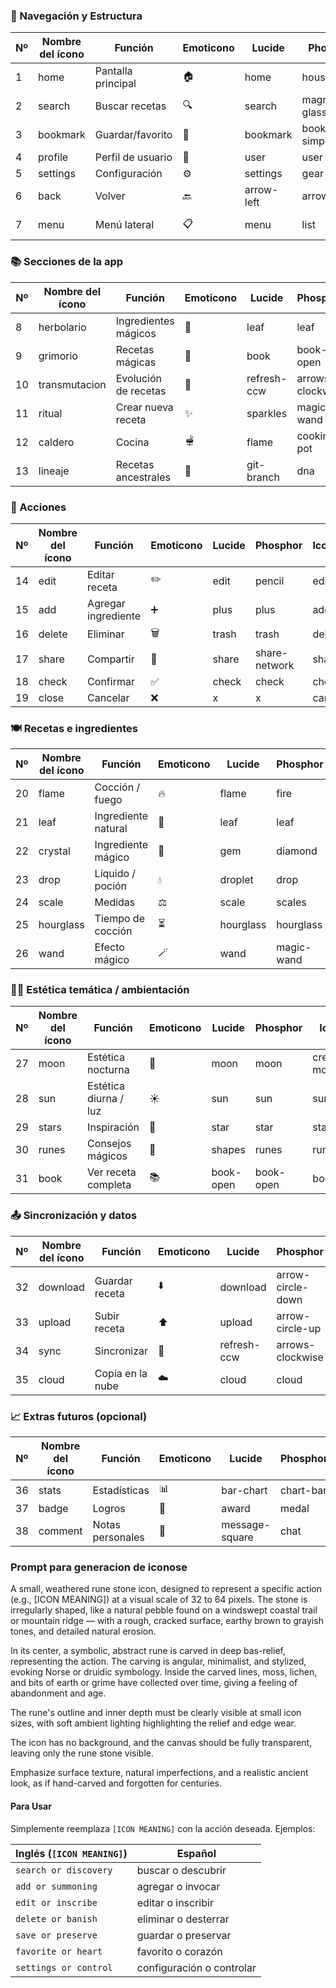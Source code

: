 ### 🧭 Navegación y Estructura

| Nº | Nombre del ícono | Función | Emoticono | Lucide | Phosphor | Iconoir | GameIcons | React-Icons |
|----|------------------|---------|-----------|--------|----------|---------|------------|--------------|
| 1 | home | Pantalla principal | 🏠 | home | house | home | house | FaHome |
| 2 | search | Buscar recetas | 🔍 | search | magnifying-glass | search | magnifying-glass | FaSearch |
| 3 | bookmark | Guardar/favorito | 📑 | bookmark | bookmark-simple | bookmark | bookmark | FaBookmark |
| 4 | profile | Perfil de usuario | 👤 | user | user | user | person | FaUser |
| 5 | settings | Configuración | ⚙️ | settings | gear | settings | cog | FaCog |
| 6 | back | Volver | 🔙 | arrow-left | arrow-left | arrow-left | backward | FaArrowLeft |
| 7 | menu | Menú lateral | 📋 | menu | list | menu | hamburger-menu | FaBars |

### 📚 Secciones de la app

| Nº | Nombre del ícono | Función | Emoticono | Lucide | Phosphor | Iconoir | GameIcons | React-Icons |
|----|------------------|---------|-----------|--------|----------|---------|------------|--------------|
| 8 | herbolario | Ingredientes mágicos | 🌿 | leaf | leaf | leaf | herb | FaLeaf |
| 9 | grimorio | Recetas mágicas | 📖 | book | book-open | book | spell-book | FaBookOpen |
| 10 | transmutacion | Evolución de recetas | 🔄 | refresh-ccw | arrows-clockwise | refresh | transmutation-circle | FaSync |
| 11 | ritual | Crear nueva receta | ✨ | sparkles | magic-wand | magic | ritual-dagger | GiSparkles |
| 12 | caldero | Cocina | 🫕 | flame | cooking-pot | cooking | cauldron | GiCauldron |
| 13 | lineaje | Recetas ancestrales | 🧬 | git-branch | dna | dna-structure | family-tree | GiDna1 |

### 🧪 Acciones

| Nº | Nombre del ícono | Función | Emoticono | Lucide | Phosphor | Iconoir | GameIcons | React-Icons |
|----|------------------|---------|-----------|--------|----------|---------|------------|--------------|
| 14 | edit | Editar receta | ✏️ | edit | pencil | edit | quill-ink | FaEdit |
| 15 | add | Agregar ingrediente | ➕ | plus | plus | add | cross | FaPlus |
| 16 | delete | Eliminar | 🗑️ | trash | trash | delete | skull | FaTrash |
| 17 | share | Compartir | 🦉 | share | share-network | share | carrier-pigeon | FaShareAlt |
| 18 | check | Confirmar | ✅ | check | check | check | tick | FaCheck |
| 19 | close | Cancelar | ❌ | x | x | cancel | cross | FaTimes |

### 🍽️ Recetas e ingredientes

| Nº | Nombre del ícono | Función | Emoticono | Lucide | Phosphor | Iconoir | GameIcons | React-Icons |
|----|------------------|---------|-----------|--------|----------|---------|------------|--------------|
| 20 | flame | Cocción / fuego | 🔥 | flame | fire | flame | fire-symbol | FaFire |
| 21 | leaf | Ingrediente natural | 🍃 | leaf | leaf | leaf | leaf | FaLeaf |
| 22 | crystal | Ingrediente mágico | 🔮 | gem | diamond | crystal-wand | crystal-ball | GiCrystalBall |
| 23 | drop | Líquido / poción | 💧 | droplet | drop | drop | water-drop | FaTint |
| 24 | scale | Medidas | ⚖️ | scale | scales | scale | balance | FaBalanceScale |
| 25 | hourglass | Tiempo de cocción | ⏳ | hourglass | hourglass | hourglass | hourglass | FaHourglassHalf |
| 26 | wand | Efecto mágico | 🪄 | wand | magic-wand | magic | magic-swirl | GiMagicGate |

### 🧙‍♂️ Estética temática / ambientación

| Nº | Nombre del ícono | Función | Emoticono | Lucide | Phosphor | Iconoir | GameIcons | React-Icons |
|----|------------------|---------|-----------|--------|----------|---------|------------|--------------|
| 27 | moon | Estética nocturna | 🌙 | moon | moon | crescent-moon | moon | FaMoon |
| 28 | sun | Estética diurna / luz | ☀️ | sun | sun | sun | sun | FaSun |
| 29 | stars | Inspiración | 🌟 | star | star | stars | sparkles | FaStar |
| 30 | runes | Consejos mágicos | 🧿 | shapes | runes | runes | rune-stone | GiRunes |
| 31 | book | Ver receta completa | 📚 | book-open | book-open | book | open-book | FaBook |

### 📤 Sincronización y datos

| Nº | Nombre del ícono | Función | Emoticono | Lucide | Phosphor | Iconoir | GameIcons | React-Icons |
|----|------------------|---------|-----------|--------|----------|---------|------------|--------------|
| 32 | download | Guardar receta | ⬇️ | download | arrow-circle-down | download | download | FaDownload |
| 33 | upload | Subir receta | ⬆️ | upload | arrow-circle-up | upload | upload | FaUpload |
| 34 | sync | Sincronizar | 🔁 | refresh-ccw | arrows-clockwise | sync | sync | FaSync |
| 35 | cloud | Copia en la nube | ☁️ | cloud | cloud | cloud | cloud | FaCloud |

### 📈 Extras futuros (opcional)

| Nº | Nombre del ícono | Función | Emoticono | Lucide | Phosphor | Iconoir | GameIcons | React-Icons |
|----|------------------|---------|-----------|--------|----------|---------|------------|--------------|
| 36 | stats | Estadísticas | 📊 | bar-chart | chart-bar | chart | graph | FaChartBar |
| 37 | badge | Logros | 🏅 | award | medal | medal | achievement | FaMedal |
| 38 | comment | Notas personales | 📝 | message-square | chat | message | scroll-unfurled | FaComment |

### Prompt para generacion de iconose

A small, weathered rune stone icon, designed to represent a specific action (e.g., [ICON MEANING]) at a visual scale of 32 to 64 pixels. The stone is irregularly shaped, like a natural pebble found on a windswept coastal trail or mountain ridge — with a rough, cracked surface, earthy brown to grayish tones, and detailed natural erosion.

In its center, a symbolic, abstract rune is carved in deep bas-relief, representing the action. The carving is angular, minimalist, and stylized, evoking Norse or druidic symbology. Inside the carved lines, moss, lichen, and bits of earth or grime have collected over time, giving a feeling of abandonment and age.

The rune's outline and inner depth must be clearly visible at small icon sizes, with soft ambient lighting highlighting the relief and edge wear.

The icon has no background, and the canvas should be fully transparent, leaving only the rune stone visible.

Emphasize surface texture, natural imperfections, and a realistic ancient look, as if hand-carved and forgotten for centuries.

#### Para Usar

Simplemente reemplaza `[ICON MEANING]` con la acción deseada. Ejemplos:

| Inglés (`[ICON MEANING]`) | Español |
|---------------------------|---------|
| `search or discovery`     | buscar o descubrir |
| `add or summoning`        | agregar o invocar |
| `edit or inscribe`        | editar o inscribir |
| `delete or banish`        | eliminar o desterrar |
| `save or preserve`        | guardar o preservar |
| `favorite or heart`       | favorito o corazón |
| `settings or control`     | configuración o controlar |
